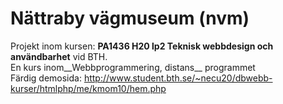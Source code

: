 # Nättraby vägmuseum (nvm)

Projekt inom kursen: __PA1436 H20 lp2 Teknisk webbdesign och användbarhet__ vid BTH.  
En kurs inom__Webbprogrammering, distans__ programmet  
Färdig demosida: http://www.student.bth.se/~necu20/dbwebb-kurser/htmlphp/me/kmom10/hem.php
